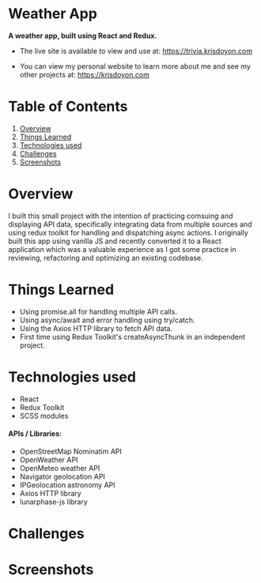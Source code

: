 # Weather App

**A weather app, built using React and Redux.**

- The live site is available to view and use at: https://trivia.krisdoyon.com

- You can view my personal website to learn more about me and see my other projects at: https://krisdoyon.com

# Table of Contents

1. [Overview](#overview)
2. [Things Learned](#things-learned)
3. [Technologies used](#technologies-used)
4. [Challenges](#challenges)
5. [Screenshots](#screenshots)

# Overview

I built this small project with the intention of practicing comsuing and displaying API data, specifically integrating data from multiple sources and using redux toolkit for handling and dispatching async actions. I originally built this app using vanilla JS and recently converted it to a React application which was a valuable experience as I got some practice in reviewing, refactoring and optimizing an existing codebase.

# Things Learned

- Using promise.all for handling multiple API calls.
- Using async/await and error handling using try/catch.
- Using the Axios HTTP library to fetch API data.
- First time using Redux Toolkit's createAsyncThunk in an independent project.

# Technologies used

- React
- Redux Toolkit
- SCSS modules

#### APIs / Libraries:

- OpenStreetMap Nominatim API
- OpenWeather API
- OpenMeteo weather API
- Navigator geolocation API
- IPGeolocation astronomy API
- Axios HTTP library
- lunarphase-js library

# Challenges

# Screenshots
